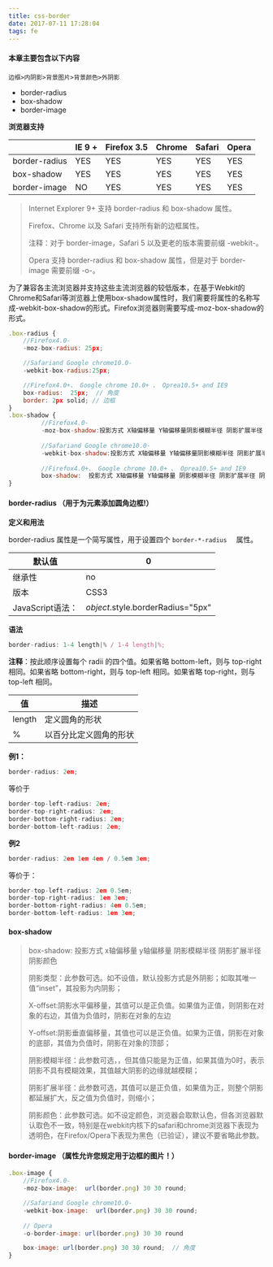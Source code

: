 ```yaml
---
title: css-border
date: 2017-07-11 17:28:04
tags: fe
---
```


#### 本章主要包含以下内容

```
边框>内阴影>背景图片>背景颜色>外阴影
```

- border-radius
- box-shadow
- border-image

<!-- More -->

**浏览器支持**

|               | IE 9 + | Firefox 3.5 | Chrome | Safari | Opera |
| ------------- | ------ | ----------- | ------ | ------ | ----- |
| border-radius | YES    | YES         | YES    | YES    | YES   |
| box-shadow    | YES    | YES         | YES    | YES    | YES   |
| border-image  | NO     | YES         | YES    | YES    | YES   |

> Internet Explorer 9+ 支持 border-radius 和 box-shadow 属性。
>
> Firefox、Chrome 以及 Safari 支持所有新的边框属性。
>
> 注释：对于 border-image，Safari 5 以及更老的版本需要前缀 -webkit-。
>
> Opera 支持 border-radius 和 box-shadow 属性，但是对于 border-image 需要前缀 -o-。

为了兼容各主流浏览器并支持这些主流浏览器的较低版本，在基于Webkit的Chrome和Safari等浏览器上使用box-shadow属性时，我们需要将属性的名称写成-webkit-box-shadow的形式。Firefox浏览器则需要写成-moz-box-shadow的形式。

```javascript
.box-radius {  
    //Firefox4.0-  
    -moz-box-radius: 25px;  

    //Safariand Google chrome10.0-  
    -webkit-box-radius:25px;  

    //Firefox4.0+、 Google chrome 10.0+ 、 Oprea10.5+ and IE9  
    box-radius:  25px;  // 角度
  	border: 2px solid; // 边框
}
.box-shadow {  
         //Firefox4.0-  
         -moz-box-shadow:投影方式 X轴偏移量 Y轴偏移量阴影模糊半径 阴影扩展半径 阴影颜色;  
  
         //Safariand Google chrome10.0-  
         -webkit-box-shadow:投影方式 X轴偏移量 Y轴偏移量阴影模糊半径 阴影扩展半径 阴影颜色;  
  
         //Firefox4.0+、 Google chrome 10.0+ 、 Oprea10.5+ and IE9  
         box-shadow:  投影方式 X轴偏移量 Y轴偏移量 阴影模糊半径 阴影扩展半径 阴影颜色;  
}  
```

#### border-radius （用于为元素添加圆角边框!）

**定义和用法**

border-radius 属性是一个简写属性，用于设置四个 `border-*-radius  ` 属性。

| 默认值           | 0                                 |
| ------------- | --------------------------------- |
| 继承性           | no                                |
| 版本            | CSS3                              |
| JavaScript语法： | *object*.style.borderRadius="5px" |

**语法**

```javascript
border-radius: 1-4 length|% / 1-4 length|%;
```

**注释**：按此顺序设置每个 radii 的四个值。如果省略 bottom-left，则与 top-right 相同。如果省略 bottom-right，则与 top-left 相同。如果省略 top-right，则与 top-left 相同。

| 值      | 描述          |
| ------ | ----------- |
| length | 定义圆角的形状     |
| %      | 以百分比定义圆角的形状 |

**例1：**

```javascript
border-radius: 2em;
```

等价于

```javascript
border-top-left-radius: 2em;
border-top-right-radius: 2em;
border-bottom-right-radius: 2em;
border-bottom-left-radius: 2em;
```

**例2**

```javascript
border-radius: 2em 1em 4em / 0.5em 3em;
```

等价于：

```javascript
border-top-left-radius: 2em 0.5em;
border-top-right-radius: 1em 3em;
border-bottom-right-radius: 4em 0.5em;
border-bottom-left-radius: 1em 3em;
```

#### box-shadow

> box-shadow: 投影方式 x轴偏移量 y轴偏移量 阴影模糊半径 阴影扩展半径 阴影颜色
>
> 阴影类型：此参数可选。如不设值，默认投影方式是外阴影；如取其唯一值“inset”，其投影为内阴影；
>
> X-offset:阴影水平偏移量，其值可以是正负值。如果值为正值，则阴影在对象的右边，其值为负值时，阴影在对象的左边
>
> Y-offset:阴影垂直偏移量，其值也可以是正负值。如果为正值，阴影在对象的底部，其值为负值时，阴影在对象的顶部；
>
> 阴影模糊半径：此参数可选，，但其值只能是为正值，如果其值为0时，表示阴影不具有模糊效果，其值越大阴影的边缘就越模糊；
>
> 阴影扩展半径：此参数可选，其值可以是正负值，如果值为正，则整个阴影都延展扩大，反之值为负值时，则缩小；
>
> 阴影颜色：此参数可选。如不设定颜色，浏览器会取默认色，但各浏览器默认取色不一致，特别是在webkit内核下的safari和chrome浏览器下表现为透明色，在Firefox/Opera下表现为黑色（已验证），建议不要省略此参数。

#### border-image （属性允许您规定用于边框的图片！）

```javascript
.box-image {  
    //Firefox4.0-  
    -moz-box-image:  url(border.png) 30 30 round;  

    //Safariand Google chrome10.0-  
    -webkit-box-image:  url(border.png) 30 30 round; 
  
  	// Opera
    -o-border-image: url(border.png) 30 30 round

    box-image: url(border.png) 30 30 round;  // 角度
}
```